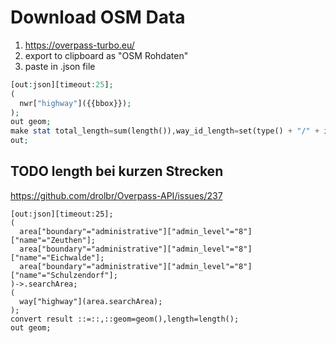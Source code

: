 # Download OSM Data

1. https://overpass-turbo.eu/
2. export to clipboard as "OSM Rohdaten"
3. paste in .json file

```php
[out:json][timeout:25];
(
  nwr["highway"]({{bbox}});
);
out geom;
make stat total_length=sum(length()),way_id_length=set(type() + "/" + id() + ":" + length());
out;
```

## TODO length bei kurzen Strecken

https://github.com/drolbr/Overpass-API/issues/237

```
[out:json][timeout:25];
(
  area["boundary"="administrative"]["admin_level"="8"]["name"="Zeuthen"];
  area["boundary"="administrative"]["admin_level"="8"]["name"="Eichwalde"];
  area["boundary"="administrative"]["admin_level"="8"]["name"="Schulzendorf"];
)->.searchArea;
(
  way["highway"](area.searchArea);
);
convert result ::=::,::geom=geom(),length=length();
out geom;
```
